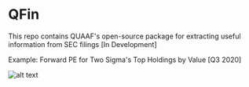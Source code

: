 # QFin

This repo contains QUAAF's open-source package for extracting useful information from SEC filings [In Development]

Example: Forward PE for Two Sigma's Top Holdings by Value [Q3 2020]

![alt text](https://github.com/BrandonToushan/Finance/blob/master/images/two_sigma_PE.png)
